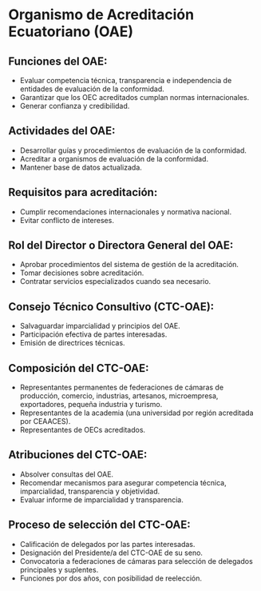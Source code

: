 # Organismo de Acreditación Ecuatoriano (OAE)

## Funciones del OAE:
- Evaluar competencia técnica, transparencia e independencia de entidades de evaluación de la conformidad.
- Garantizar que los OEC acreditados cumplan normas internacionales.
- Generar confianza y credibilidad.

## Actividades del OAE:
- Desarrollar guías y procedimientos de evaluación de la conformidad.
- Acreditar a organismos de evaluación de la conformidad.
- Mantener base de datos actualizada.

## Requisitos para acreditación:
- Cumplir recomendaciones internacionales y normativa nacional.
- Evitar conflicto de intereses.

## Rol del Director o Directora General del OAE:
- Aprobar procedimientos del sistema de gestión de la acreditación.
- Tomar decisiones sobre acreditación.
- Contratar servicios especializados cuando sea necesario.

## Consejo Técnico Consultivo (CTC-OAE):
- Salvaguardar imparcialidad y principios del OAE.
- Participación efectiva de partes interesadas.
- Emisión de directrices técnicas.

## Composición del CTC-OAE:
- Representantes permanentes de federaciones de cámaras de producción, comercio, industrias, artesanos, microempresa, exportadores, pequeña industria y turismo.
- Representantes de la academia (una universidad por región acreditada por CEAACES).
- Representantes de OECs acreditados.

## Atribuciones del CTC-OAE:
- Absolver consultas del OAE.
- Recomendar mecanismos para asegurar competencia técnica, imparcialidad, transparencia y objetividad.
- Evaluar informe de imparcialidad y transparencia.

## Proceso de selección del CTC-OAE:
- Calificación de delegados por las partes interesadas.
- Designación del Presidente/a del CTC-OAE de su seno.
- Convocatoria a federaciones de cámaras para selección de delegados principales y suplentes.
- Funciones por dos años, con posibilidad de reelección.
